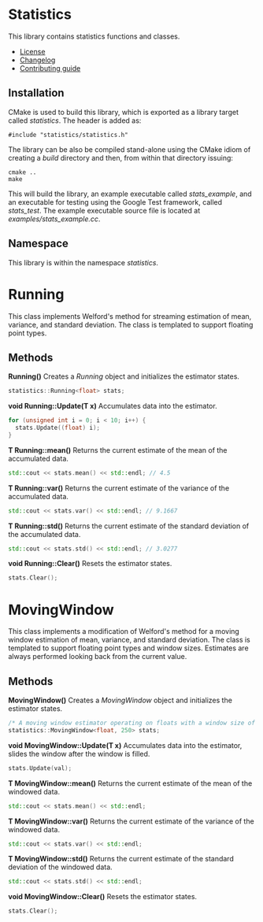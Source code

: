 # Statistics
This library contains statistics functions and classes.
   * [License](LICENSE.md)
   * [Changelog](CHANGELOG.md)
   * [Contributing guide](CONTRIBUTING.md)

## Installation
CMake is used to build this library, which is exported as a library target called *statistics*. The header is added as:

```
#include "statistics/statistics.h"
```

The library can be also be compiled stand-alone using the CMake idiom of creating a *build* directory and then, from within that directory issuing:

```
cmake ..
make
```

This will build the library, an example executable called *stats_example*, and an executable for testing using the Google Test framework, called *stats_test*. The example executable source file is located at *examples/stats_example.cc*.

## Namespace
This library is within the namespace *statistics*.

# Running
This class implements Welford's method for streaming estimation of mean, variance, and standard deviation. The class is templated to support floating point types.

## Methods

**Running()** Creates a *Running* object and initializes the estimator states.

```C++
statistics::Running<float> stats;
```

**void Running::Update(T x)** Accumulates data into the estimator.

```C++
for (unsigned int i = 0; i < 10; i++) {
  stats.Update((float) i);
}
```

**T Running::mean()** Returns the current estimate of the mean of the accumulated data.

```C++
std::cout << stats.mean() << std::endl; // 4.5
```

**T Running::var()** Returns the current estimate of the variance of the accumulated data.

```C++
std::cout << stats.var() << std::endl; // 9.1667
```

**T Running::std()** Returns the current estimate of the standard deviation of the accumulated data.

```C++
std::cout << stats.std() << std::endl; // 3.0277
```

**void Running::Clear()** Resets the estimator states.

```C++
stats.Clear();
```

# MovingWindow
This class implements a modification of Welford's method for a moving window estimation of mean, variance, and standard deviation. The class is templated to support floating point types and window sizes. Estimates are always performed looking back from the current value.

## Methods

**MovingWindow()** Creates a *MovingWindow* object and initializes the estimator states.

```C++
/* A moving window estimator operating on floats with a window size of 250 values */
statistics::MovingWindow<float, 250> stats;
```

**void MovingWindow::Update(T x)** Accumulates data into the estimator, slides the window after the window is filled.

```C++
stats.Update(val);
```

**T MovingWindow::mean()** Returns the current estimate of the mean of the windowed data.

```C++
std::cout << stats.mean() << std::endl;
```

**T MovingWindow::var()** Returns the current estimate of the variance of the windowed data.

```C++
std::cout << stats.var() << std::endl;
```

**T MovingWindow::std()** Returns the current estimate of the standard deviation of the windowed data.

```C++
std::cout << stats.std() << std::endl;
```

**void MovingWindow::Clear()** Resets the estimator states.

```C++
stats.Clear();
```
